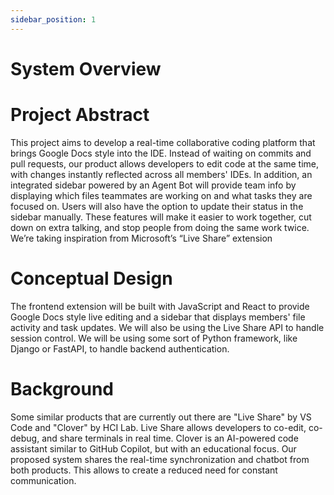 ```yaml
---
sidebar_position: 1
---
```


# System Overview

# Project Abstract
This project aims to develop a real-time collaborative coding platform that brings Google Docs style into the IDE. Instead of waiting on commits and pull requests, our product allows developers to edit code at the same time, with changes instantly reflected across all members' IDEs. In addition, an integrated sidebar powered by an Agent Bot will provide team info by displaying which files teammates are working on and what tasks they are focused on. Users will also have the option to update their status in the sidebar manually. These features will make it easier to work together, cut down on extra talking, and stop people from doing the same work twice. We’re taking inspiration from Microsoft’s “Live Share” extension 

# Conceptual Design
The frontend extension will be built with JavaScript and React to provide Google Docs style live editing and a sidebar that displays members' file activity and task updates. We will also be using the Live Share API to handle session control. We will be using some sort of Python framework, like Django or FastAPI, to handle backend authentication.

# Background
Some similar products that are currently out there are "Live Share" by VS Code and "Clover" by HCI Lab. Live Share allows developers to co-edit, co-debug, and share terminals in real time. Clover is an AI-powered code assistant similar to GitHub Copilot, but with an educational focus. Our proposed system shares the real-time synchronization and chatbot from both products. This allows to create a reduced need for constant communication.
